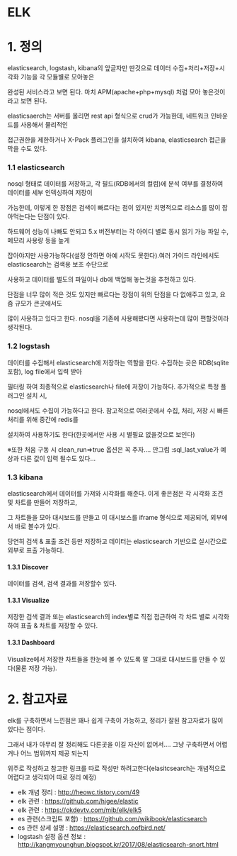 ﻿# ELK

# 1. 정의

elasticsearch, logstash, kibana의 앞글자만 딴것으로 데이터 수집+처리+저장+시각화 기능을 각 모듈별로 모아놓은

완성된 서비스라고 보면 된다. 마치 APM(apache+php+mysql) 처럼 모아 놓은것이라고 보면 된다.

elasticsaerch는 서버를 올리면 rest api 형식으로 crud가 가능한데, 네트워크 인바운드를 사용해서 물리적인

접근권한을 제한하거나 X-Pack 플러그인을 설치하여 kibana, elasticsearch 접근을 막을 수도 있다.

### 1.1 elasticsearch
nosql 형태로 데이터를 저장하고, 각 필드(RDB에서의 컬럼)에 분석 여부를 결정하여 데이터를 세부 인덱싱하여 저장이

가능한데, 이렇게 한 장점은 검색이 빠르다는 점이 있지만 치명적으로 리소스를 많이 잡아먹는다는 단점이 있다.

하드웨어 성능이 나빠도 안되고 5.x 버전부터는 각 아이디 별로 동시 읽기 가능 파일 수, 메모리 사용량 등을 높게

잡아야지만 사용가능하다(설정 안하면 아예 시작도 못한다).여러 가이드 라인에서도 elasticsearch는 검색용 보조 수단으로

사용하고 데이터를 별도의 파일이나 db에 백업해 놓는것을 추천하고 있다.

단점을 너무 많이 적은 것도 있지만 빠르다는 장점이 위의 단점을 다 없애주고 있고, 요즘 규모가 큰곳에서도

많이 사용하고 있다고 한다. nosql을 기존에 사용해봤다면 사용하는데 많이 편할것이라 생각된다.

### 1.2 logstash
데이터를 수집해서 elasticsearch에 저장하는 역할을 한다. 수집하는 곳은 RDB(sqlite 포함), log file에서 입력 받아

필터링 하여 최종적으로 elasticsearch나 file에 저장이 가능하다. 추가적으로 특정 플러그인 설치 시,

nosql에서도 수집이 가능하다고 한다. 참고적으로 여러곳에서 수집, 처리, 저장 시 빠른 처리를 위해 중간에 redis를

설치하여 사용하기도 한다(한곳에서만 사용 시 별필요 없을것으로 보인다)

※또한 처음 구동 시 clean_run=>true 옵션은 꼭 주자.... 안그럼 :sql_last_value가 예상과 다른 값이 입력 될수도 있다...

### 1.3 kibana
elasticsearch에서 데이터를 가져와 시각화를 해준다. 이게 좋은점은 각 시각화 조건 및 차트를 만들어 저장하고,

그 차트들을 모아 대시보드를 만들고 이 대시보스를 iframe 형식으로 제공되어, 외부에서 바로 볼수가 있다.

당연히 검색 & 표출 조건 등만 저장하고 데이터는 elasticsearch 기반으로 실시간으로 외부로 표출 가능하다.

#### 1.3.1 Discover
데이터를 검색, 검색 결과를 저장할수 있다.
#### 1.3.1 Visualize
저장한 검색 결과 또는 elasticsearch의 index별로 직접 접근하여 각 차트 별로 시각화하여 표출 & 차트를 저장할 수 있다.
#### 1.3.1 Dashboard
Visualize에서 저장한 차트들을 한눈에 볼 수 있도록 말 그대로 대시보드를 만들 수 있다(물론 저장 가능).

# 2. 참고자료
elk를 구축하면서 느낀점은 꽤나 쉽게 구축이 가능하고, 정리가 잘된 참고자료가 많이 있다는 점이다.

그래서 내가 아무리 잘 정리해도 다른곳을 이길 자신이 없어서.... 그냥 구축하면서 어렵거나 어느 범위까지 제공 되는지

위주로 작성하고 참고한 링크를 따로 작성만 하려고한다(elasitcsearch는 개념적으로 어렵다고 생각되어 따로 정리 예정)

* elk 개념 정리 : http://heowc.tistory.com/49
* elk 관련 : https://github.com/higee/elastic
* elk 관련 : https://okdevtv.com/mib/elk/elk5
* es 관련(스크립트 포함) : https://github.com/wikibook/elasticsearch
* es 관련 상세 설명 : https://elasticsearch.oofbird.net/
* logstash 설정 옵션 정보 : http://kangmyounghun.blogspot.kr/2017/08/elasticsearch-snort.html